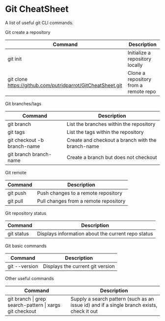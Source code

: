 # Git CheatSheet
A list of useful git CLI commands.

Git create a repository

| Command | Description |
|---------|-------------|
| git init | Initialize a repository locally |
| git clone https://github.com/putridparrot/GitCheatSheet.git | Clone a repository from a remote repo |


Git branches/tags

| Command | Description |
|---------|-------------|
| git branch | List the branches within the repository |
| git tags | List the tags within the repository |
| git checkout -b branch-name | Create and checkout a branch with the branch-name |
| git branch branch-name | Create a branch but does not checkout |

Git remote

| Command | Description |
|---------|-------------|
| git push | Push changes to a remote repository |
| git pull | Pull changes from a remote repository |

Git repository status

| Command | Description |
|---------|-------------|
| git status | Displays information about the current repo status |


Git basic commands

| Command | Description |
|---------|-------------|
| git --version | Displays the current git version |

Other useful commands

| Command | Description |
|---------|-------------|
| git branch &#124; grep search-pattern &#124; xargs git checkout | Supply a search pattern (such as an issue id) and if a single branch exists, check it out |